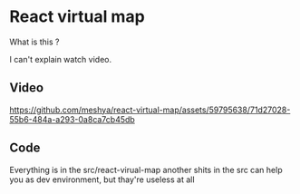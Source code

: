 # React virtual map

What is this ?

I can't explain watch video.

## Video


https://github.com/meshya/react-virtual-map/assets/59795638/71d27028-55b6-484a-a293-0a8ca7cb45db


## Code

Everything is in the src/react-virual-map another shits in the src can help you as dev environment, but thay're useless at all
